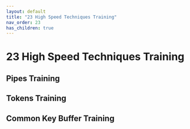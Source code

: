 ```yaml
---
layout: default
title: "23 High Speed Techniques Training"
nav_order: 23
has_children: true
---
```

# 23 High Speed Techniques Training
  
  
## Pipes Training
  
  
## Tokens Training
  
  
  
## Common Key Buffer Training
  
  

